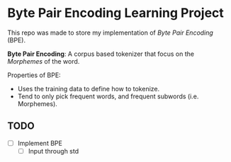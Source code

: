 # Byte Pair Encoding Learning Project

This repo was made to store my implementation of *Byte Pair Encoding* (BPE).

**Byte Pair Encoding**: A corpus based tokenizer that focus on the *Morphemes* of the word.

Properties of BPE:

- Uses the training data to define how to tokenize.
- Tend to only pick frequent words, and frequent subwords (i.e. Morphemes).

## TODO

- [ ] Implement BPE
  - [ ] Input through std
